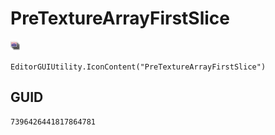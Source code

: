 # PreTextureArrayFirstSlice
![](/img/PreTextureArrayFirstSlice.png)

``` CSharp
EditorGUIUtility.IconContent("PreTextureArrayFirstSlice")
```
## GUID
```
7396426441817864781
```
